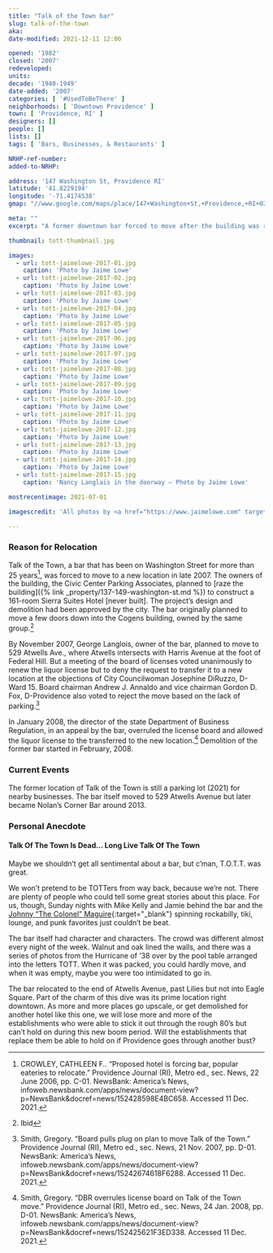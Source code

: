 ```yaml
---
title: "Talk of the Town bar"
slug: talk-of-the-town
aka:
date-modified: 2021-12-11 12:00

opened: '1982'
closed: '2007'
redeveloped:
units:
decade: '1940-1949'
date-added: '2007'
categories: [ '#UsedToBeThere' ]
neighborhoods: [ 'Downtown Providence' ]
town: [ 'Providence, RI' ]
designers: []
people: []
lists: []
tags: [ 'Bars, Businesses, & Restaurants' ]

NRHP-ref-number:
added-to-NRHP:

address: '147 Washington St, Providence RI'
latitude: '41.8229194'
longitude: '-71.4174538'
gmap: "//www.google.com/maps/place/147+Washington+St,+Providence,+RI+02903/@41.8229194,-71.4174538,17z/data=!3m1!4b1!4m5!3m4!1s0x89e4451254ab8633:0x3c31e79c26cd0131!8m2!3d41.8229194!4d-71.4152651"

meta: ""
excerpt: "A former downtown bar forced to move after the building was razed for a hotel that was never built"

thumbnail: tott-thumbnail.jpg

images:
  - url: tott-jaimelowe-2017-01.jpg
    caption: 'Photo by Jaime Lowe'
  - url: tott-jaimelowe-2017-02.jpg
    caption: 'Photo by Jaime Lowe'
  - url: tott-jaimelowe-2017-03.jpg
    caption: 'Photo by Jaime Lowe'
  - url: tott-jaimelowe-2017-04.jpg
    caption: 'Photo by Jaime Lowe'
  - url: tott-jaimelowe-2017-05.jpg
    caption: 'Photo by Jaime Lowe'
  - url: tott-jaimelowe-2017-06.jpg
    caption: 'Photo by Jaime Lowe'
  - url: tott-jaimelowe-2017-07.jpg
    caption: 'Photo by Jaime Lowe'
  - url: tott-jaimelowe-2017-08.jpg
    caption: 'Photo by Jaime Lowe'
  - url: tott-jaimelowe-2017-09.jpg
    caption: 'Photo by Jaime Lowe'
  - url: tott-jaimelowe-2017-10.jpg
    caption: 'Photo by Jaime Lowe'
  - url: tott-jaimelowe-2017-11.jpg
    caption: 'Photo by Jaime Lowe'
  - url: tott-jaimelowe-2017-12.jpg
    caption: 'Photo by Jaime Lowe'
  - url: tott-jaimelowe-2017-13.jpg
    caption: 'Photo by Jaime Lowe'
  - url: tott-jaimelowe-2017-14.jpg
    caption: 'Photo by Jaime Lowe'
  - url: tott-jaimelowe-2017-15.jpg
    caption: 'Nancy Langlais in the doorway — Photo by Jaime Lowe'

mostrecentimage: 2021-07-01

imagescredit: 'All photos by <a href="https://www.jaimelowe.com" target="_blank">Jaime Lowe</a>, October 29 ,2017'

---
```


### Reason for Relocation

Talk of the Town, a bar that has been on Washington Street for more than 25 years[^1], was forced to move to a new location in late 2007. The owners of the building, the Civic Center Parking Associates, planned to [raze the building]({% link _property/137-149-washington-st.md %}) to construct a 161-room Sierra Suites Hotel [never built]. The project’s design and demolition had been approved by the city. The bar originally planned to move a few doors down into the Cogens building, owned by the same group.[^2]

[^1]: CROWLEY, CATHLEEN F.. “Proposed hotel is forcing bar, popular eateries to relocate.” Providence Journal (RI), Metro ed., sec. News, 22 June 2006, pp. C-01. NewsBank: America’s News, infoweb.newsbank.com/apps/news/document-view?p=NewsBank&docref=news/152428598E4BC658. Accessed 11 Dec. 2021.

[^2]: Ibid

By November 2007, George Langlois, owner of the bar, planned to move to 529 Atwells Ave., where Atwells intersects with Harris Avenue at the foot of Federal Hill. But a meeting of the board of licenses voted unanimously to renew the liquor license but to deny the request to transfer it to a new location at the objections of City Councilwoman Josephine DiRuzzo, D-Ward 15. Board chairman Andrew J. Annaldo and vice chairman Gordon D. Fox, D-Providence also voted to reject the move based on the lack of parking.[^3] 

[^3]: Smith, Gregory. “Board pulls plug on plan to move Talk of the Town.” Providence Journal (RI), Metro ed., sec. News, 21 Nov. 2007, pp. D-01. NewsBank: America’s News, infoweb.newsbank.com/apps/news/document-view?p=NewsBank&docref=news/15242674618F6288. Accessed 11 Dec. 2021.

In January 2008, the director of the state Department of Business Regulation, in an appeal by the bar, overruled the license board and allowed the liquor license to the transferred to the new location.[^4] Demolition of the former bar started in February, 2008. 

[^4]: Smith, Gregory. “DBR overrules license board on Talk of the Town move.” Providence Journal (RI), Metro ed., sec. News, 24 Jan. 2008, pp. D-01. NewsBank: America’s News, infoweb.newsbank.com/apps/news/document-view?p=NewsBank&docref=news/152425621F3ED338. Accessed 11 Dec. 2021.


### Current Events

The former location of Talk of the Town is still a parking lot (2021) for nearby businesses. The bar itself moved to 529 Atwells Avenue but later became Nolan’s Corner Bar around 2013. 


### Personal Anecdote

#### Talk Of The Town Is Dead… Long Live Talk Of The Town

Maybe we shouldn’t get all sentimental about a bar, but c’man, T.O.T.T. was great.

We won’t pretend to be TOTTers from way back, because we’re not. There are plenty of people who could tell some great stories about this place. For us, though, Sunday nights with Mike Kelly and Jamie behind the bar and the [Johnny “The Colonel” Maguire](//www.instagram.com/colonelphotos){:target="_blank"} spinning rockabilly, tiki, lounge, and punk favorites just couldn’t be beat.

The bar itself had character and characters. The crowd was different almost every night of the week. Walnut and oak lined the walls, and there was a series of photos from the Hurricane of ’38 over by the pool table arranged into the letters TOTT. When it was packed, you could hardly move, and when it was empty, maybe you were too intimidated to go in.

The bar relocated to the end of Atwells Avenue, past Lilies but not into Eagle Square. Part of the charm of this dive was its prime location right downtown. As more and more places go upscale, or get demolished for another hotel like this one, we will lose more and more of the establishments who were able to stick it out through the rough 80’s but can’t hold on during this new boom period. Will the establishments that replace them be able to hold on if Providence goes through another bust?
